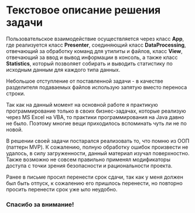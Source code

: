 # Текстовое описание решения задачи
Пользовательское взаимодействие осуществляется через класс **App**, 
где реализуется класс **Presenter**, соединяющий класс **DataProcessing**, 
отвечающий за обработку команд для утилиты и файлов, класс **View**, отвечающий за ввод и вывод информации в консоль, 
а также класс **Statistics**, который позволяет собирать и выводить статистику по исходным данным для каждого типа данных.

Небольшое отступление от поставленной задачи - в качестве разделителя подаваемых файлов использую запятую вместо переноса строки.

Так как на данный момент на основной работе я практикую программирование только в своих бизнес-задачах,
которые реализую через MS Excel на VBA, то практики программирования на Java давно не было. 
Поэтому многие вещи приходилось вспоминать чуть ли не по новой.

В решении своей задачи постарался реализовать то, что помню из ООП (паттерн MVP). 
К сожалению, полную обработку ошибок произвести не удалось, в силу загруженности, данный материал изучал поверхностно. 
Также возможно не совсем правильно применял модификаторы доступа с точки зрения безопасности и рациональности проекта.

Ранее в письме просил перенести срок сдачи, 
так как у меня должен был быть отпуск, к сожалению его пришлось перенести,
но повторно просить перенести срок уже ыло неудобно.

### Спасибо за внимание!
